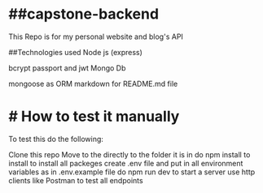 # ##capstone-backend

This Repo is for my personal website and blog's API

##Technologies used
Node js (express)

bcrypt
passport and jwt
Mongo Db

mongoose as ORM
markdown for README.md file

# # How to test it manually
To test this do the following:

Clone this repo
Move to the directly to the folder it is in
do npm install to install to install all packeges
create .env file and put in all environment variables as in .env.example file
do npm run dev to start a server
use http clients like Postman to test all endpoints
